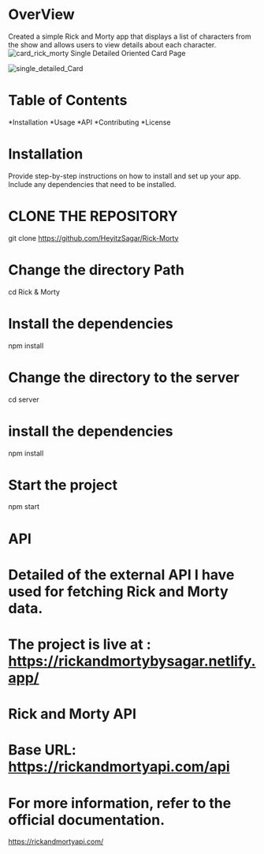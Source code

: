 # OverView
Created a simple Rick and Morty app that displays a list of characters from the show and allows users to view details about each character.
![card_rick_morty](https://github.com/HeyitzSagar/Rick-Morty/assets/137028088/37f52d33-07eb-4f7e-abfd-fa4cfed68af3)
Single Detailed Oriented Card Page

![single_detailed_Card](https://github.com/HeyitzSagar/Rick-Morty/assets/137028088/998b270a-2896-4bf9-8c90-889e6d84815f)

# Table of Contents
  *Installation
  *Usage
  *API
  *Contributing
  *License
# Installation
  Provide step-by-step instructions on how to install and set up your app. Include any dependencies that need to be installed.

  # CLONE THE REPOSITORY
  git clone https://github.com/HeyitzSagar/Rick-Morty
  # Change the directory Path
  cd Rick & Morty
  # Install the dependencies
  npm install
  # Change the directory to the server
  cd server
  # install the dependencies
  npm install 
  # Start the project 
  npm start
  # API
  # Detailed of the external API I have used for fetching Rick and Morty data.

  # The project is live at : https://rickandmortybysagar.netlify.app/
    
  # Rick and Morty API
  # Base URL: https://rickandmortyapi.com/api 
  # For more information, refer to the official documentation.
   https://rickandmortyapi.com/
    
  
